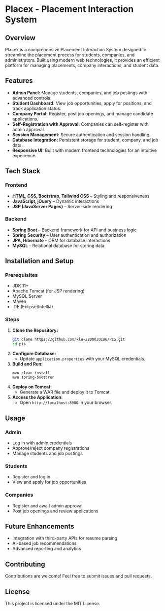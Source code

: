 # Placex - Placement Interaction System

## Overview

Placex is a comprehensive Placement Interaction System designed to streamline the placement process for students, companies, and administrators. Built using modern web technologies, it provides an efficient platform for managing placements, company interactions, and student data.

## Features

- **Admin Panel:** Manage students, companies, and job postings with advanced controls.
- **Student Dashboard:** View job opportunities, apply for positions, and track application status.
- **Company Portal:** Register, post job openings, and manage candidate applications.
- **Self-Registration with Approval:** Companies can self-register with admin approval.
- **Session Management:** Secure authentication and session handling.
- **Database Integration:** Persistent storage for student, company, and job data.
- **Responsive UI:** Built with modern frontend technologies for an intuitive experience.

## Tech Stack

### Frontend

- **HTML, CSS, Bootstrap, Tailwind CSS** – Styling and responsiveness
- **JavaScript, jQuery** – Dynamic interactions
- **JSP (JavaServer Pages)** – Server-side rendering

### Backend

- **Spring Boot** – Backend framework for API and business logic
- **Spring Security** – User authentication and authorization
- **JPA, Hibernate** – ORM for database interactions
- **MySQL** – Relational database for storing data

## Installation and Setup

### Prerequisites

- JDK 11+
- Apache Tomcat (for JSP rendering)
- MySQL Server
- Maven
- IDE (Eclipse/IntelliJ)

### Steps

1. **Clone the Repository:**
   ```sh
   git clone https://github.com/klu-2200030106/PIS.git
   cd pis
   ```
2. **Configure Database:**
   - Update `application.properties` with your MySQL credentials.
3. **Build and Run:**
   ```sh
   mvn clean install
   mvn spring-boot:run
   ```
4. **Deploy on Tomcat:**
   - Generate a WAR file and deploy it to Tomcat.
5. **Access the Application:**
   - Open `http://localhost:8080` in your browser.

## Usage

### Admin

- Log in with admin credentials
- Approve/reject company registrations
- Manage students and job postings

### Students

- Register and log in
- View and apply for job opportunities

### Companies

- Register and await admin approval
- Post job openings and review applications

## Future Enhancements

- Integration with third-party APIs for resume parsing
- AI-based job recommendations
- Advanced reporting and analytics

## Contributing

Contributions are welcome! Feel free to submit issues and pull requests.

## License

This project is licensed under the MIT License.

